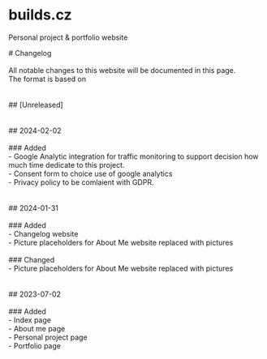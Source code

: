 # builds.cz
Personal project &amp; portfolio website

<p># Changelog
						<br>
						<br>All notable changes to this website will be documented in this page.
						<br>The format is based on <a href="https://keepachangelog.com/en/1.0.0/"  style="color:white;">[Keep a Changelog]</a>
						<br><br><br>## [Unreleased]
						<br><br><br>## 2024-02-02
						<br><br>### Added
						<br>- Google Analytic integration for traffic monitoring to support decision how much time dedicate to this project.
						<br>- Consent form to choice use of google analytics
						<br>- Privacy policy to be comlaient with GDPR.
						<br><br><br>## 2024-01-31
						<br><br>### Added
						<br>- Changelog website
						<br>- Picture placeholders for About Me website replaced with pictures
						<br><br>### Changed
						<br>- Picture placeholders for About Me website replaced with pictures
						<br><br><br>## 2023-07-02
						<br><br>### Added
						<br>- Index page
						<br>- About me page
						<br>- Personal project page
						<br>- Portfolio page
						<br><br>
